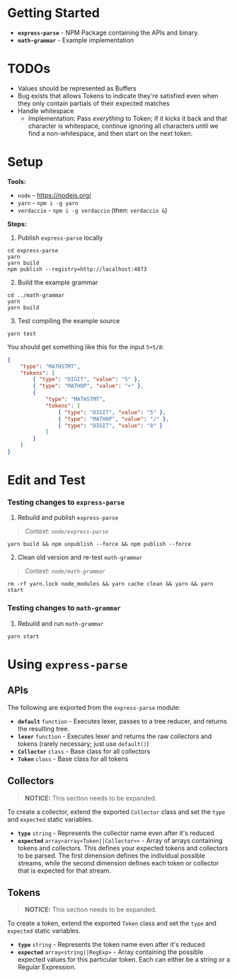 # Getting Started

- **`express-parse`** - NPM Package containing the APIs and binary.
- **`math-grammar`** - Example implementation

# TODOs

- Values should be represented as Buffers
- Bug exists that allows Tokens to indicate they're satisfied even when they only contain partials of their expected matches
- Handle whitespace
	- Implementation: Pass *everything* to Token; if it kicks it back and that character is whitespace, continue ignoring all characters until we find a non-whitespace, and then start on the next token.

# Setup

**Tools:**
- `node` - https://nodejs.org/
- `yarn` - `npm i -g yarn`
- `verdaccio` - `npm i -g verdaccio` (then: `verdaccio &`)

**Steps:**

1. Publish `express-parse` locally
```
cd express-parse
yarn
yarn build
npm publish --registry=http://localhost:4873
```
2. Build the example grammar
```
cd ../math-grammar
yarn
yarn build
```
3. Test compiling the example source
```
yarn test
```

You should get something like this for the input `5+5/8`:
```json
{
	"type": "MATHSTMT",
	"tokens": [
		{ "type": "DIGIT", "value": "5" },
		{ "type": "MATHOP", "value": "+" },
		{
			"type": "MATHSTMT",
			"tokens": [
				{ "type": "DIGIT", "value": "5" },
				{ "type": "MATHOP", "value": "/" },
				{ "type": "DIGIT", "value": "8" }
			]
		}
	]
}
```

# Edit and Test

### Testing changes to `express-parse`

1. Rebuild and publish `express-parse`
> *Context: `node/express-parse`*
```
yarn build && npm unpublish --force && npm publish --force
```
2. Clean old version and re-test `math-grammar`
> *Context: `node/math-grammar`*
```
rm -rf yarn.lock node_modules && yarn cache clean && yarn && yarn start
```

### Testing changes to `math-grammar`

1. Rebuild and run `math-grammar`
```
yarn start
```

# Using `express-parse`

## APIs

The following are exported from the `express-parse` module:
- **`default`** `function` - Executes lexer, passes to a tree reducer, and returns the resulting tree.
- **`lexer`** `function` - Executes lexer and returns the raw collectors and tokens (rarely necessary; just use `default()`)
- **`Collector`** `class` - Base class for all collectors
- **`Token`** `class` - Base class for all tokens

## Collectors

> **NOTICE:** This section needs to be expanded.

To create a collector, extend the exported `Collector` class and set the `type` and `expected` static variables.

- **`type`** `string` - Represents the collector name even after it's reduced
- **`expected`** `array<array<Token||Collector>>` - Array of arrays containing tokens and collectors. This defines your expected tokens and collectors to be parsed. The first dimension defines the individual possible streams, while the second dimension defines each token or collector that is expected for that stream.

## Tokens

> **NOTICE:** This section needs to be expanded.

To create a token, extend the exported `Token` class and set the `type` and `expected` static variables.

- **`type`** `string` - Represents the token name even after it's reduced
- **`expected`** `array<string||RegExp>` - Array containing the possible expected values for this particular token. Each can either be a string or a Regular Expression.
